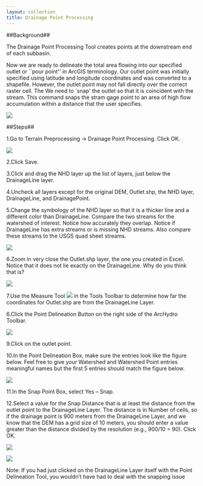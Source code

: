 ```yaml
---
layout: collection
title: Drainage Point Processing
---
```


##Background##

The Drainage Point Processing Tool creates points at the downstream end of each subbasin. 

Now we are ready to delineate the total area flowing into our specified outlet or ``pour point'' in ArcGIS terminology. Our outlet point was initially specified using latitude and longitude coordinates and was converted to a shapefile. However, the outlet point may not fall directly over the correct raster cell. The We need to `snap' the outlet so that it is coincident with the stream. This command snaps the stram gage point to an area of high flow accumulation within a distance that the user specifies.

<a href="{{ site.url }}/pictures/SnapPour.png"><img src="{{ site.url }}/pictures/SnapPour.png"></a>


##Steps##

1.Go to Terrain Preprocessing &#8594; Drainage Point Processing. Click OK. 

<a href="{{ site.url }}/pictures/DrainagePoint1.png"><img src="{{ site.url }}/pictures/DrainagePoint1.png"></a>

2.Click Save. 

3.Click and drag the NHD layer up the list of layers, just below the DrainageLine layer. 

4.Uncheck all layers except for the original DEM, Outlet.shp, the NHD layer, DrainageLine, and DrainagePoint.

5.Change the symbology of the NHD layer so that it is a thicker line and a different color than DrainageLine.  Compare the two streams for the watershed of interest.  Notice how accurately they overlap.  Notice if DrainageLine has extra streams or is missing NHD streams.  Also compare these streams to the USGS quad sheet streams.  

<a href="{{ site.url }}/pictures/DrainagePoint2.png"><img src="{{ site.url }}/pictures/DrainagePoint2.png"></a>

6.Zoom in very close the Outlet.shp layer, the one you created in Excel. Notice that it does not lie exactly on the DrainageLine. Why do you think that is?

<a href="{{ site.url }}/pictures/DrainagePoint3.png"><img src="{{ site.url }}/pictures/DrainagePoint3.png"></a>

7.Use the Measure Tool <a href="{{ site.url }}/pictures/MeasureTool.png"><img src="{{ site.url }}/pictures/MeasureTool.png"></a> in the Tools Toolbar to determine how far the coordinates for Outlet.shp are from the DrainageLine Layer. 

6.Click the Point Delineation Button on the right side of the ArcHydro Toolbar.

<a href="{{ site.url }}/pictures/ArcHydroToolbar.png"><img src="{{ site.url }}/pictures/ArcHydroToolbar.png"></a>

9.Click on the outlet point.

10.In the Point Delineation Box, make sure the entries look like the figure below.  Feel free to give your Watershed and Watershed Point entries meaningful names but the first 5 entries should match the figure below.

<a href="{{ site.url }}/pictures/PointDelineation.png"><img src="{{ site.url }}/pictures/PointDelineation.png"></a>

11.In the Snap Point Box, select Yes – Snap.

12.Select a value for the Snap Distance that is at least the distance from the outlet point to the DrainageLine Layer. The distance is in Number of cells, so if the drainage point is 900 meters from the DrainageLine Layer, and we know that  the DEM has a grid size of 10 meters, you should enter a value greater than the distance divided by the resolution (e.g., 900/10 = 90). Click OK.

<a href="{{ site.url }}/pictures/Snap.png"><img src="{{ site.url }}/pictures/Snap.png"></a>

<a href="{{ site.url }}/pictures/DrainagePoint3.png"><img src="{{ site.url }}/pictures/DrainagePoint4.png"></a>

Note: If you had just clicked on the DrainageLine Layer itself with the Point Delineation Tool, you wouldn’t have had to deal with the snapping issue
